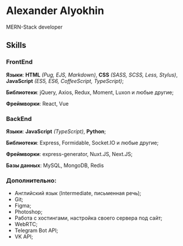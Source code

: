 # Alexander Alyokhin
MERN-Stack developer

## Skills

### FrontEnd

__Языки__: __HTML__ _(Pug, EJS, Markdown)_, __CSS__ _(SASS, SCSS, Less, Stylus)_, __JavaScript__ _(ES5, ES6, CoffeeScript, TypeScript)_;

__Библиотеки__: jQuery, Axios, Redux, Moment, Luxon и любые другие;

__Фреймворки__: React, Vue


### BackEnd

__Языки__: __JavaScript__ _(TypeScript)_, __Python__;

__Библиотеки__: Express, Formidable, Socket.IO и любые другие;

__Фреймворки__: express-generator, Nuxt.JS, Next.JS;

__Базы данных__: MySQL, MongoDB, Redis


### Дополнительно:

  - Английский язык (Intermediate, письменная речь);
  - Git;
  - Figma;
  - Photoshop;
  - Работа с хостингами, настройка своего сервера под сайт;
  - WebRTC;
  - Telegram Bot API;
  - VK API;
